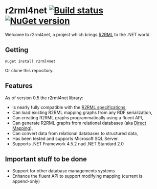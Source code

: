# r2rml4net [![Build status][build-badge]][build-link] [![NuGet version][nuget-badge]][nuget-link]

Welcome to r2rml4net, a project which brings [R2RML](http://www.w3.org/TR/r2rml/) to the .NET world.

## Getting

```
nuget install r2rml4net
```

Or clone this repository.

## Features

As of version 0.5 the r2rml4net library:

* Is nearly fully compatible with the [R2RML specifications](http://www.w3.org/TR/r2rml/),
* Can load existing R2RML mapping graphs from any RDF serialization,
* Can creating R2RML graphs programmatically using a fluent API,
* Can generate R2RML graphs from relational databases (aka [Direct Mapping](http://www.w3.org/TR/rdb-direct-mapping/)),
* Can convert data from relational databases to structured data,
* Has been tested and supports Microsoft SQL Server.
* Supports .NET Framework 4.5.2 nad .NET Standard 2.0

## Important stuff to be done

* Support for other database managements systems
* Enhance the fluent API to support modifying mapping (current is append-only)

[nuget-badge]: https://badge.fury.io/nu/r2rml4net.svg
[nuget-link]: https://badge.fury.io/nu/r2rml4net
[build-badge]: https://ci.appveyor.com/api/projects/status/8y8hj6jd6d0urw6p/branch/master?svg=true
[build-link]: https://ci.appveyor.com/project/tpluscode/r2rml4net/branch/master

